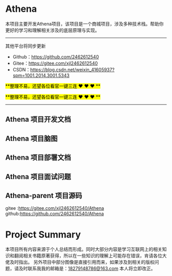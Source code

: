 # Athena
本项目主要开发Athena项目，该项目是一个商城项目，涉及多种技术栈。帮助你更好的学习和理解相关涉及的底层原理与实现。

-----------------------------------------------------------------------------------------------
其他平台将同步更新

- Github：https://github.com/2462612540
- Gitee：https://gitee.com/xjl2462612540
- CSDN：https://blog.csdn.net/weixin_41605937?spm=1001.2014.3001.5343

<mark>**整理不易，还望各位看官一键三连 :heart: :heart: :heart: **</mark>

<mark>**整理不易，还望各位看官一键三连 :heart: :heart: :heart: **</mark>

-----------------------------------------------------------------------------------------------

## Athena 项目开发文档


## Athena 项目脑图


## Athena 项目部署文档


## Athena 项目面试问题


## Athena-parent 项目源码

gitee :https://gitee.com/xjl2462612540/Athena
github:https://github.com/2462612540/Athena

# Project Summary

本项目所有内容来源于个人总结而形成。同时大部分内容是学习互联网上的相关知识和翻阅相关书籍原著获得，所以在一些知识的理解上可能存在错误，肯请各位大佬及时指出。
另外项目中部分图像是直接引用而来，如果涉及到相关的版权问题，请及时联系我我的邮箱是：18279148786@163.com 本人将立即改正。
